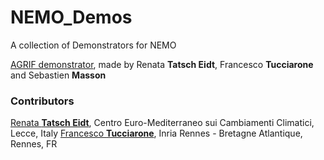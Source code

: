 # NEMO_Demos
A collection of Demonstrators for NEMO


[AGRIF demonstrator](https://github.com/ftucciarone/AGRIF_DEMO), made by Renata **Tatsch Eidt**, Francesco **Tucciarone** and Sebastien **Masson**


### Contributors
[Renata **Tatsch Eidt**](https://orcid.org/0000-0003-4129-1636), Centro Euro-Mediterraneo sui Cambiamenti Climatici, Lecce, Italy 
[Francesco **Tucciarone**](https://orcid.org/0009-0005-6778-2240), Inria Rennes - Bretagne Atlantique, Rennes, FR
